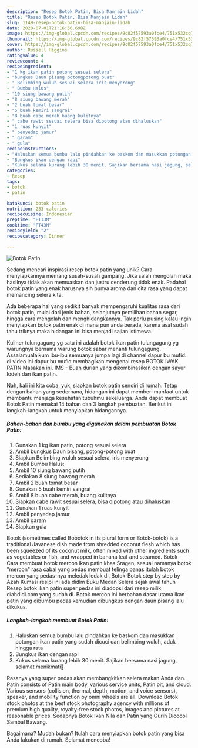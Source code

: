 ```yaml
---
description: "Resep Botok Patin, Bisa Manjain Lidah"
title: "Resep Botok Patin, Bisa Manjain Lidah"
slug: 1149-resep-botok-patin-bisa-manjain-lidah
date: 2020-07-01T21:16:56.698Z
image: https://img-global.cpcdn.com/recipes/9c82f57593a0fce4/751x532cq70/botok-patin-foto-resep-utama.jpg
thumbnail: https://img-global.cpcdn.com/recipes/9c82f57593a0fce4/751x532cq70/botok-patin-foto-resep-utama.jpg
cover: https://img-global.cpcdn.com/recipes/9c82f57593a0fce4/751x532cq70/botok-patin-foto-resep-utama.jpg
author: Russell Higgins
ratingvalue: 4
reviewcount: 4
recipeingredient:
- "1 kg ikan patin potong sesuai selera"
- "bungkus Daun pisang potongpotong buat"
- " Belimbing wuluh sesuai selera iris menyerong"
- " Bumbu Halus"
- "10 siung bawang putih"
- "8 siung bawang merah"
- "2 buah tomat besar"
- "5 buah kemiri sangrai"
- "8 buah cabe merah buang kulitnya"
- " cabe rawit sesuai selera bisa dipotong atau dihaluskan"
- "1 ruas kunyit"
- " penyedap jamur"
- " garam"
- " gula"
recipeinstructions:
- "Haluskan semua bumbu lalu pindahkan ke baskom dan masukkan potongan ikan patin yang sudah dicuci dan belimbing wuluh, aduk hingga rata"
- "Bungkus ikan dengan rapi"
- "Kukus selama kurang lebih 30 menit. Sajikan bersama nasi jagung, selamat menikmati🤗"
categories:
- Resep
tags:
- botok
- patin

katakunci: botok patin 
nutrition: 253 calories
recipecuisine: Indonesian
preptime: "PT13M"
cooktime: "PT43M"
recipeyield: "2"
recipecategory: Dinner

---
```



![Botok Patin](https://img-global.cpcdn.com/recipes/9c82f57593a0fce4/751x532cq70/botok-patin-foto-resep-utama.jpg)

Sedang mencari inspirasi resep botok patin yang unik? Cara menyiapkannya memang susah-susah gampang. Jika salah mengolah maka hasilnya tidak akan memuaskan dan justru cenderung tidak enak. Padahal botok patin yang enak harusnya sih punya aroma dan cita rasa yang dapat memancing selera kita.

Ada beberapa hal yang sedikit banyak mempengaruhi kualitas rasa dari botok patin, mulai dari jenis bahan, selanjutnya pemilihan bahan segar, hingga cara mengolah dan menghidangkannya. Tak perlu pusing kalau ingin menyiapkan botok patin enak di mana pun anda berada, karena asal sudah tahu triknya maka hidangan ini bisa menjadi sajian istimewa.

Kuliner tulungagung yg satu ini adalah botok ikan patin tulungagung yg warungnya bernama warung botok sabar menanti tulungagung. Assalamualaikum ibu-ibu semuanya jumpa lagi di channel dapur bu mufid. di video ini dapur bu mufid membagikan mengenai resep BOTOK IWAK PATIN Masakan ini. IMS - Buah durian yang dikombinasikan dengan sayur lodeh dan ikan patin.


Nah, kali ini kita coba, yuk, siapkan botok patin sendiri di rumah. Tetap dengan bahan yang sederhana, hidangan ini dapat memberi manfaat untuk membantu menjaga kesehatan tubuhmu sekeluarga. Anda dapat membuat Botok Patin memakai 14 bahan dan 3 langkah pembuatan. Berikut ini langkah-langkah untuk menyiapkan hidangannya.

<!--inarticleads1-->

##### Bahan-bahan dan bumbu yang digunakan dalam pembuatan Botok Patin:

1. Gunakan 1 kg ikan patin, potong sesuai selera
1. Ambil bungkus Daun pisang, potong-potong buat
1. Siapkan  Belimbing wuluh sesuai selera, iris menyerong
1. Ambil  Bumbu Halus:
1. Ambil 10 siung bawang putih
1. Sediakan 8 siung bawang merah
1. Ambil 2 buah tomat besar
1. Gunakan 5 buah kemiri sangrai
1. Ambil 8 buah cabe merah, buang kulitnya
1. Siapkan  cabe rawit sesuai selera, bisa dipotong atau dihaluskan
1. Gunakan 1 ruas kunyit
1. Ambil  penyedap jamur
1. Ambil  garam
1. Siapkan  gula


Botok (sometimes called Bobotok in its plural form or Botok-botok) is a traditional Javanese dish made from shredded coconut flesh which has been squeezed of its coconut milk, often mixed with other ingredients such as vegetables or fish, and wrapped in banana leaf and steamed. Botok - Cara membuat botok mercon ikan patin khas Sragen, sesuai namanya botok &#34;mercon&#34; rasa cabai yang pedas membuat telinga panas itulah botok mercon yang pedas-nya meledak ledak di. Botok-Botok step by step by Azah Kumasi resipi ini ada didlm Buku Medan Selera sejak awal tahun Resep botok ikan patin super pedas ini diadopsi dari resep milik diahdidi.com yang sudah di. Botok mercon ini berbahan dasar utama ikan patin yang dibumbu pedas kemudian dibungkus dengan daun pisang lalu dikukus. 

<!--inarticleads2-->

##### Langkah-langkah membuat Botok Patin:

1. Haluskan semua bumbu lalu pindahkan ke baskom dan masukkan potongan ikan patin yang sudah dicuci dan belimbing wuluh, aduk hingga rata
1. Bungkus ikan dengan rapi
1. Kukus selama kurang lebih 30 menit. Sajikan bersama nasi jagung, selamat menikmati🤗


Rasanya yang super pedas akan membangkitkan selera makan Anda dan. Patin consists of Patin main body, various service units, Patin pit, and cloud. Various sensors (collision, thermal, depth, motion, and voice sensors), speaker, and mobility function by omni wheels are all. Download Botok stock photos at the best stock photography agency with millions of premium high quality, royalty-free stock photos, images and pictures at reasonable prices. Sedapnya Botok Ikan Nila dan Patin yang Gurih Dicocol Sambal Bawang. 

Bagaimana? Mudah bukan? Itulah cara menyiapkan botok patin yang bisa Anda lakukan di rumah. Selamat mencoba!
